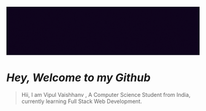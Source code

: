 [![Header](https://raw.githubusercontent.com/vipul-vaishnav/vipul-vaishnav/main/Header.gif "vipul-vaishnav")](https://github.com/vipul-vaishnav/)

# _Hey, Welcome to my Github_

> Hii, I am Vipul Vaishhanv
> , A Computer Science Student
> from India, currently learning 
> Full Stack Web Development.


<!--
**vipul-vaishnav/vipul-vaishnav** is a ✨ _special_ ✨ repository because its `README.md` (this file) appears on your GitHub profile.

Here are some ideas to get you started:

- 🔭 I’m currently working on ...
- 🌱 I’m currently learning ...
- 👯 I’m looking to collaborate on ...
- 🤔 I’m looking for help with ...
- 💬 Ask me about ...
- 📫 How to reach me: ...
- 😄 Pronouns: ...
- ⚡ Fun fact: ...
-->

